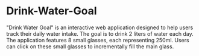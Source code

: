 # Drink-Water-Goal
"Drink Water Goal" is an interactive web application designed to help users track their daily water intake. The goal is to drink 2 liters of water each day. The application features 8 small glasses, each representing 250ml. Users can click on these small glasses to incrementally fill the main glass.
